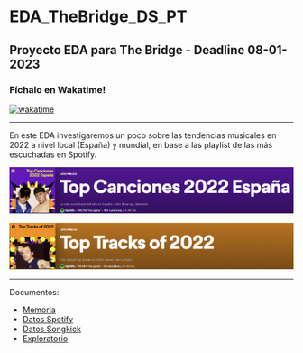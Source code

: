 # EDA_TheBridge_DS_PT
## Proyecto EDA para The Bridge - Deadline 08-01-2023
### Fíchalo en Wakatime!

[![wakatime](https://wakatime.com/badge/user/b1ab7341-4bc0-42d2-b23e-64c7e9be3d50/project/86a7bb43-12f3-4e81-ab15-79d6b52d7f43.svg)](https://wakatime.com/badge/user/b1ab7341-4bc0-42d2-b23e-64c7e9be3d50/project/86a7bb43-12f3-4e81-ab15-79d6b52d7f43)

--- 

En este EDA investigaremos un poco sobre las tendencias musicales en 2022 a nivel local (España) y mundial, en base a las playlist de las más escuchadas en Spotify.

[<img src="misc\spain.png" width="750"/>](https://open.spotify.com/playlist/37i9dQZF1DXdo9iIZiH7LB?si=1254710f572f40e4)

[<img src="misc\world.png" width="750"/>](https://open.spotify.com/playlist/37i9dQZF1DX18jTM2l2fJY?si=53b0e9cb9074418e)

---
Documentos:

* [Memoria](https://github.com/juandelacuadra/EDA_TheBridge_DS_PT/blob/main/Memoria.ipynb)
* [Datos Spotify](https://github.com/juandelacuadra/EDA_TheBridge_DS_PT/blob/main/notebooks/1%20-%20API_Spotify.ipynb)
* [Datos Songkick](https://github.com/juandelacuadra/EDA_TheBridge_DS_PT/blob/main/notebooks/2%20-%20Scrapping%20Conciertos.ipynb)
* [Exploratorio](https://github.com/juandelacuadra/EDA_TheBridge_DS_PT/blob/main/notebooks/3%20-%20Exploratorio.ipynb)
